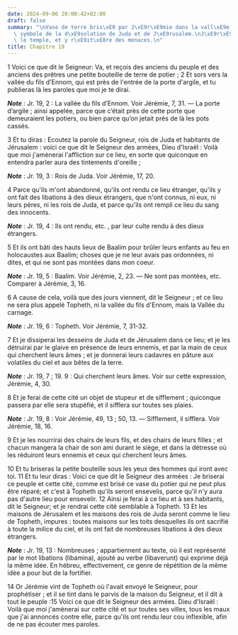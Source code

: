 ```yaml
---
date: 2024-09-06 20:00:42+02:00
draft: false
summary: "\nVase de terre bris\xE9 par J\xE9r\xE9mie dans la vall\xE9e de Topheth,\
  \ symbole de la d\xE9solation de Juda et de J\xE9rusalem.\nJ\xE9r\xE9mie parle dans\
  \ le temple, et y r\xE9it\xE8re des menaces.\n"
title: Chapitre 19
---
```





1 Voici ce que dit le Seigneur: Va, et reçois des anciens du peuple et des anciens des prêtres une petite bouteille de terre de potier ; 2 Et sors vers la vallée du fils d'Ennom, qui est près de l'entrée de la porte d'argile, et tu publieras là les paroles que moi je te dirai.

***Note*** :  Jr. 19, 2 : La vallée du fils d’Ennom. Voir Jérémie, 7, 31. ― La porte d’argile ; ainsi appelée, parce que c’était près de cette porte que demeuraient les potiers, ou bien parce qu’on jetait près de là les pots cassés.


3 Et tu diras : Ecoutez la parole du Seigneur, rois de Juda et habitants de Jérusalem : voici ce que dit le Seigneur des armées, Dieu d'Israël : Voilà que moi j'amènerai l'affliction sur ce lieu, en sorte que quiconque en entendra parler aura des tintements d'oreille ;

***Note*** :  Jr. 19, 3 : Rois de Juda. Voir Jérémie, 17, 20.

4 Parce qu'ils m'ont abandonné, qu'ils ont rendu ce lieu étranger, qu'ils y ont fait des libations à des dieux étrangers, que n'ont connus, ni eux, ni leurs pères, ni les rois de Juda, et parce qu'ils ont rempli ce lieu du sang des innocents.

***Note*** :  Jr. 19, 4 : Ils ont rendu, etc. , par leur culte rendu à des dieux étrangers.

5 Et ils ont bâti des hauts lieux de Baalim pour brûler leurs enfants au feu en holocaustes aux Baalim; choses que je ne leur avais pas ordonnées, ni dites, et qui ne sont pas montées dans mon coeur.

***Note*** :  Jr. 19, 5 : Baalim. Voir Jérémie, 2, 23. ― Ne sont pas montées, etc. Comparer à Jérémie, 3, 16.


6 A cause de cela, voilà que des jours viennent, dit le Seigneur ; et ce lieu ne sera plus appelé Topheth, ni la vallée du fils d'Ennom, mais la Vallée du carnage.

***Note*** :  Jr. 19, 6 : Topheth. Voir Jérémie, 7, 31-32.

7 Et je dissiperai les desseins de Juda et de Jérusalem dans ce lieu; et je les détruirai par le glaive en présence de leurs ennemis, et par la main de ceux qui cherchent leurs âmes ; et je donnerai leurs cadavres en pâture aux volatiles du ciel et aux bêtes de la terre.

***Note*** :  Jr. 19, 7 ; 19. 9 : Qui cherchent leurs âmes. Voir sur cette expression, Jérémie, 4, 30.

8 Et je ferai de cette cité un objet de stupeur et de sifflement ; quiconque passera par elle sera stupéfié, et il sifflera sur toutes ses plaies.

***Note*** :  Jr. 19, 8 : Voir Jérémie, 49, 13 ; 50, 13. ― Sifflement, il sifflera. Voir Jérémie, 18, 16.

9 Et je les nourrirai des chairs de leurs fils, et des chairs de leurs filles ; et chacun mangera la chair de son ami durant le siège, et dans la détresse où les réduiront leurs ennemis et ceux qui cherchent leurs âmes.


10 Et tu briseras la petite bouteille sous les yeux des hommes qui iront avec toi. 11 Et tu leur diras : Voici ce que dit le Seigneur des armées : Je briserai ce peuple et cette cité, comme est brisé ce vase du potier qui ne peut plus être réparé; et c'est à Topheth qu'ils seront ensevelis, parce qu'il n'y aura pas d'autre lieu pour ensevelir. 12 Ainsi je ferai à ce lieu et à ses habitants, dit le Seigneur; et je rendrai cette cité semblable à Topheth. 13 Et les maisons de Jérusalem et les maisons des rois de Juda seront comme le lieu de Topheth, impures : toutes maisons sur les toits desquelles ils ont sacrifié à toute la milice du ciel, et ils ont fait de nombreuses libations à des dieux étrangers.

***Note*** :  Jr. 19, 13 : Nombreuses ; appartiennent au texte, où il est représenté par le mot libations (libamina), ajouté au verbe (libaverunt) qui exprime déjà la même idée. En hébreu, effectivement, ce genre de répétition de la même idée a pour but de la fortifier.


14 Or Jérémie vint de Topheth où l'avait envoyé le Seigneur, pour prophétiser ; et il se tint dans le parvis de la maison du Seigneur, et il dit à tout le peuple :15 Voici ce que dit le Seigneur des armées. Dieu d'Israël : Voilà que moi j'amènerai sur cette cité et sur toutes ses villes, tous les maux que j'ai annoncés contre elle, parce qu'ils ont rendu leur cou inflexible, afin de ne pas écouter mes paroles.


